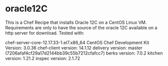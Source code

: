 # oracle12C

This is a Chef Recipe that installs Oracle 12C on a CentOS Linux VM.
Requirements are only to have the source of the oracle 12C available on a http server for download.
Tested with:

chef-server-core-12.17.33-1.el7.x86_64
CentOS
Chef Development Kit Version: 3.0.36
chef-client version: 14.1.12
delivery version: master (7206afaf4cf29a17d2144bb39c55b7212cfafcc7)
berks version: 7.0.2
kitchen version: 1.21.2
inspec version: 2.1.72



